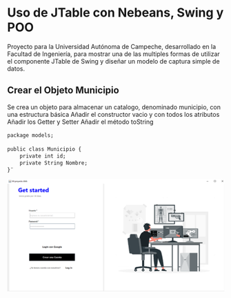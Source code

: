 # Uso de JTable con Nebeans, Swing y POO

Proyecto para la Universidad Autónoma de Campeche, desarrollado en la Facultad de Ingeniería, para mostrar una de las multiples formas de utilizar el componente JTable de Swing y diseñar un modelo de captura simple de datos.


## Crear el Objeto Municipio

Se crea un objeto para almacenar un catalogo, denominado municipio, con una estructura básica
Añadir el constructor vacio y con todos los atributos
Añadir los Getter y Setter
Añadir el método toString

```
package models;

public class Municipio {
    private int id;
    private String Nombre;
}¨
```

![](https://github.com/edcaamal/documentationProjects/blob/main/documentationProjects/AplicacionSwing/login.PNG?raw=true)

